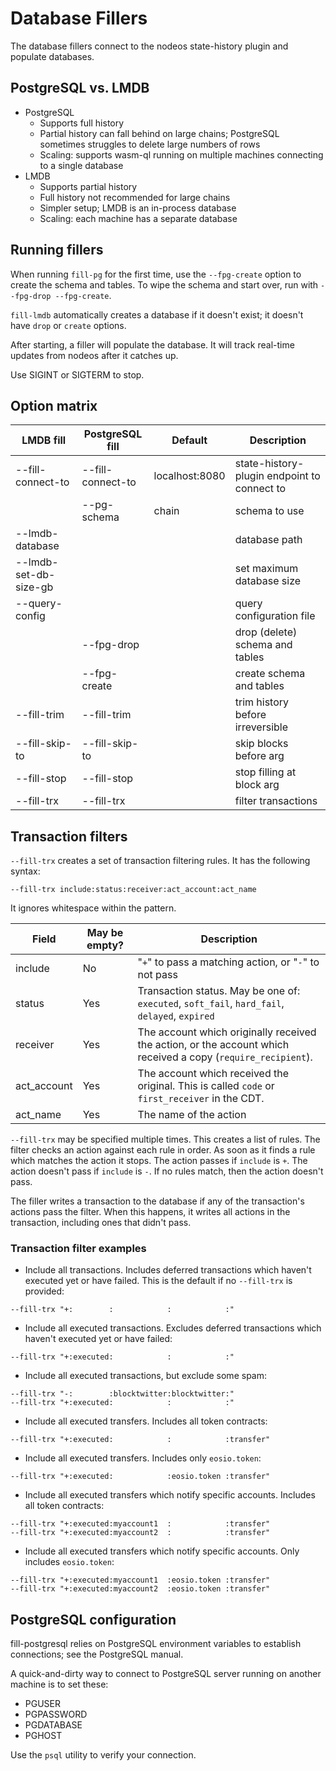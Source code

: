 # Database Fillers

The database fillers connect to the nodeos state-history plugin and populate databases. 

## PostgreSQL vs. LMDB

* PostgreSQL
  * Supports full history
  * Partial history can fall behind on large chains; PostgreSQL sometimes struggles to delete large numbers of rows
  * Scaling: supports wasm-ql running on multiple machines connecting to a single database
* LMDB
  * Supports partial history
  * Full history not recommended for large chains
  * Simpler setup; LMDB is an in-process database
  * Scaling: each machine has a separate database

## Running fillers

When running `fill-pg` for the first time, use the `--fpg-create` option to create the schema and tables. To wipe the schema and start over, run with `--fpg-drop --fpg-create`. 

`fill-lmdb` automatically creates a database if it doesn't exist; it doesn't have `drop` or `create` options.

After starting, a filler will populate the database. It will track real-time updates from nodeos after it catches up.

Use SIGINT or SIGTERM to stop.

## Option matrix

| LMDB fill             | PostgreSQL fill           | Default               | Description |
|---------------------  |-------------------------- |--------------------   |-------------|
| --fill-connect-to     | --fill-connect-to         | localhost:8080        | state-history-plugin endpoint to connect to |
|                       | --pg-schema               | chain                 | schema to use |
| --lmdb-database       |                           |                       | database path |
| --lmdb-set-db-size-gb |                           |                       | set maximum database size |
| --query-config        |                           |                       | query configuration file |
|                       | --fpg-drop                |                       | drop (delete) schema and tables |
|                       | --fpg-create              |                       | create schema and tables |
| --fill-trim           | --fill-trim               |                       | trim history before irreversible |
| --fill-skip-to        | --fill-skip-to            |                       | skip blocks before arg |
| --fill-stop           | --fill-stop               |                       | stop filling at block arg |
| --fill-trx            | --fill-trx                |                       | filter transactions |

## Transaction filters

`--fill-trx` creates a set of transaction filtering rules. It has the following syntax:

```
--fill-trx include:status:receiver:act_account:act_name
```

It ignores whitespace within the pattern.

| Field         | May be empty? | Description |
| ------------- | ------------- | ----------- |
| include       | No            | "`+`" to pass a matching action, or "`-`" to not pass |
| status        | Yes           | Transaction status. May be one of: `executed`, `soft_fail`, `hard_fail`, `delayed`, `expired` |
| receiver      | Yes           | The account which originally received the action, or the account which received a copy (`require_recipient`). |
| act_account   | Yes           | The account which received the original. This is called `code` or `first_receiver` in the CDT. |
| act_name      | Yes           | The name of the action |

`--fill-trx` may be specified multiple times. This creates a list of rules. The filter checks an action against each
rule in order. As soon as it finds a rule which matches the action it stops. The action passes if `include` is `+`. 
The action doesn't pass if `include` is `-`. If no rules match, then the action doesn't pass.

The filler writes a transaction to the database if any of the transaction's actions pass the filter. When this happens, it writes all
actions in the transaction, including ones that didn't pass.

### Transaction filter examples

* Include all transactions. Includes deferred transactions which haven't executed
  yet or have failed. This is the default if no `--fill-trx` is provided:

```
--fill-trx "+:        :            :            :"
```

* Include all executed transactions. Excludes deferred transactions which haven't executed
  yet or have failed:

```
--fill-trx "+:executed:            :            :"
```

* Include all executed transactions, but exclude some spam:

```
--fill-trx "-:        :blocktwitter:blocktwitter:"
--fill-trx "+:executed:            :            :"
```

* Include all executed transfers. Includes all token contracts:

```
--fill-trx "+:executed:            :            :transfer"
```

* Include all executed transfers. Includes only `eosio.token`:

```
--fill-trx "+:executed:            :eosio.token :transfer"
```

* Include all executed transfers which notify specific accounts. Includes all token contracts:

```
--fill-trx "+:executed:myaccount1  :            :transfer"
--fill-trx "+:executed:myaccount2  :            :transfer"
```

* Include all executed transfers which notify specific accounts. Only includes `eosio.token`:

```
--fill-trx "+:executed:myaccount1  :eosio.token :transfer"
--fill-trx "+:executed:myaccount2  :eosio.token :transfer"
```

## PostgreSQL configuration

fill-postgresql relies on PostgreSQL environment variables to establish connections; see the PostgreSQL manual.

A quick-and-dirty way to connect to PostgreSQL server running on another machine is to set these:
* PGUSER
* PGPASSWORD
* PGDATABASE
* PGHOST

Use the `psql` utility to verify your connection.
